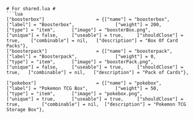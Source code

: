 ```
# For shared.lua #
```lua
["boosterbox"] 					 = {["name"] = "boosterbox",		  	  		["label"] = "Boosterbox", 				["weight"] = 200, 		["type"] = "item", 		["image"] = "boosterBox.png", 			["unique"] = false, 	["useable"] = true, 	["shouldClose"] = true,	   ["combinable"] = nil,   ["description"] = "Box Of Card Packs"},
["boosterpack"] 				 = {["name"] = "boosterpack", 			  	  	["label"] = "Boosterpack", 				["weight"] = 0, 		["type"] = "item", 		["image"] = "boosterPack.png", 			["unique"] = false, 	["useable"] = true, 	["shouldClose"] = true,   ["combinable"] = nil,   ["description"] = "Pack of Cards"},

["pokebox"] 					 = {["name"] = "pokebox", 						["label"] = "Pokemon TCG Box", 			["weight"] = 50, 		["type"] = "item", 		["image"] = "pokebox.png", 				["unique"] = true, 		["useable"] = true, 	["shouldClose"] = true, 	   ["combinable"] = nil,  ["description"] = "Pokemon TCG Storage Box"},

```